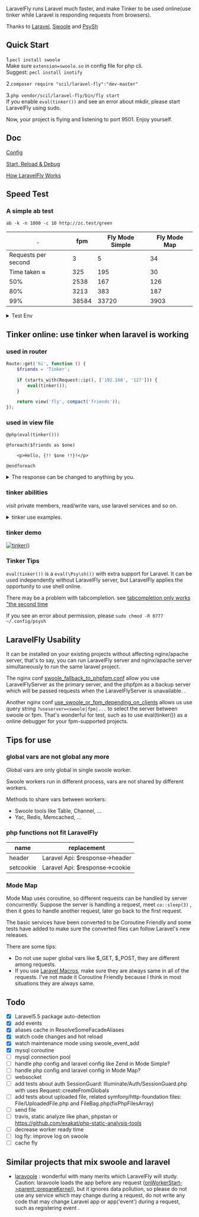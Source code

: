 LaravelFly runs Laravel much faster, and make Tinker to be used online(use tinker while Laravel is responding requests from browsers).

Thanks to [Laravel](http://laravel.com/), [Swoole](https://github.com/swoole/swoole-src) and [PsySh](https://github.com/bobthecow/psysh)

## Quick Start

1.`pecl install swoole`   
Make sure `extension=swoole.so` in config file for php cli.   
Suggest: `pecl install inotify`   

2.`composer require "scil/laravel-fly":"dev-master"`

3.`php vendor/scil/laravel-fly/bin/fly start`   
If you enable `eval(tinker())` and see an error about mkdir, please start LaravelFly using sudo.

Now, your project is flying and listening to port 9501. Enjoy yourself.

## Doc

[Config](doc/config.md)

[Start, Reload & Debug](doc/server.md)

[How LaravelFly Works](doc/design.md)

## Speed Test

### A simple ab test 

 `ab -k -n 1000 -c 10 http://zc.test/green `

.   | fpm |  Fly Mode Simple | Fly Mode Map
------------ | ------------ | ------------- | ------------- 
Requests per second   | 3 |  5  | 34
Time taken ≈ | 325 | 195  | 30
  50%  | 2538|   167  | 126
  80%  |   3213|  383   | 187
  99%   | 38584| 33720  | 3903

<details>
<summary>Test Env</summary>
<div>


* A visit to http://zc.test/green relates to 5 Models and 5 db query.
* env:   
ubuntu 16.04 on virtualbox ( 2 CPU: i5-2450M 2.50GHz ; Memory: 1G  )  
php7.1 + opcache + 5 workers for both fpm and laravelfly ( phpfpm : pm=static  pm.max_children=5)
* Test date : 2018/02

</div>
</details>

## Tinker online: use tinker when laravel is working

### used in router

```php
Route::get('hi', function () {
    $friends = 'Tinker';

    if (starts_with(Request::ip(), ['192.168', '127'])) {
        eval(tinker());
    }

    return view('fly', compact('friends'));
});
```

### used in view file

```blade.php
@php(eval(tinker()))

@foreach($friends as $one)

    <p>Hello, {!! $one !!}!</p>

@endforeach
```

<details>
<summary>The response can be changed to anything by you.</summary>
<div>

```
Hello, Tinker!

Hello, PsySh!

Hello, World!
```


</div>
</details>



### tinker abilities

visit private members, read/write vars, use laravel services and so on.

<details>
<summary>tinker use examples.</summary>
<div>


```php
// visit private members
sudo app()->booted
sudo $view= app()::$corDict[1]['instances']['view']

// use Model or Controller without writing namespace, thanks to ClassAliasAutoloader
// and the instance is printed beautifully, thanks to casters provided by laravel
$user = User::first()

// like dir() in Python
ls -la $user

// read doc
doc $user->save

// check code
show $user->query

// use xdebug
xdebug_debug_zval('user')
xdebug_debug_zval('url->routes')
xdebug_call_class()

// magic var
$__file

// check server pid and pidfile
LaravelFly::getServer()

// which class aliases are defined in tinker
sudo app('tinker')->loader->classes

// run shell commands
`pwd && ls `

```

</div>
</details>


### tinker demo

[![tinker()](https://asciinema.org/a/zq5HDcGf2Fp5HcMtRw0ZOSXXD.png)](https://asciinema.org/a/zq5HDcGf2Fp5HcMtRw0ZOSXXD?t=3)


### Tinker Tips

`eval(tinker())` is a `eval(\Psy\sh())` with extra support for Laravel. It can be used independently without LaravelFly server, but LaravelFly applies the opportunity to use shell online.

There may be a problem with tabcompletion. see [tabcompletion only works "the second time](https://github.com/bobthecow/psysh/issues/435)

If you see an error about permission, please `sudo chmod -R 0777 ~/.config/psysh`

## LaravelFly Usability 

It can be installed on your existing projects without affecting nginx/apache server, that's to say, you can run LaravelFly server and nginx/apache server simultaneously to run the same laravel project.

The nginx conf [swoole_fallback_to_phpfpm.conf](config/swoole_fallback_to_phpfpm.conf) allow you use LaravelFlyServer as the primary server, and the phpfpm as a backup server which will be passed requests when the LaravelFlyServer is unavailable. .

Another nginx conf [use_swoole_or_fpm_depending_on_clients](config/use_swoole_or_fpm_depending_on_clients.conf) allows us use query string `?useserver=<swoole|fpm|...` to select the server between swoole or fpm. That's wonderful for test, such as to use eval(tinker()) as a online debugger for your fpm-supported projects.

## Tips for use

### global vars are not global any more

Global vars are only global in single swoole worker.

Swoole workers run in different process, vars are not shared by different workers. 

Methods to share vars between workers:
* Swoole tools like Table, Channel, ...
* Yac, Redis, Memcached, ...

### php functions not fit LaravelFly

name | replacement
------------ | ------------ 
header | Laravel Api: $response->header
setcookie | Laravel Api: $response->cookie

### Mode Map

Mode Map uses coroutine, so different requests can be handled by server concurrently. Suppose the server is handling a request, meet `co::sleep(3)` , then it goes to handle another request, later go back to the first request.

The basic services have been converted to be Coroutine Friendly and some tests have added to make sure the converted files can follow Laravel's new releases.  

There are some tips:
* Do not use super global vars like $_GET, $_POST, they are different among requests.
* If you use [Laravel Macros](https://tighten.co/blog/the-magic-of-laravel-macros), make sure they are always same in all of the requests. I've not made it Coroutine Friendly because I think in most situations they are always same.

## Todo

- [x] Laravel5.5 package auto-detection
- [x] add events
- [x] aliases cache in ResolveSomeFacadeAliases
- [x] watch code changes and hot reload
- [x] watch maintenance mode using swoole_event_add
- [x] mysql coroutine
- [ ] mysql connection pool
- [ ] handle php config and laravel config like Zend in Mode Simple?
- [ ] handle php config and laravel config in Mode Map?
- [ ] websocket
- [ ] add tests about auth SessionGuard: Illuminate/Auth/SessionGuard.php with uses Request::createFromGlobals
- [ ] add tests about uploaded file, related symfony/http-foundation files: File/UploadedFile.php  and FileBag.php(fixPhpFilesArray)
- [ ] send file
- [ ] travis, static analyze like phan, phpstan or https://github.com/exakat/php-static-analysis-tools
- [ ] decrease worker ready time
- [ ] log fly: improve log on swoole
- [ ] cache fly

## Similar projects that mix swoole and laravel

* [laravoole](https://github.com/garveen/laravoole) : wonderful with many merits which LaravelFly will study. Caution: laravoole loads the app before any request ([onWorkerStart->parent::prepareKernel](https://github.com/garveen/laravoole/blob/master/src/Wrapper/Swoole.php)),  but it ignores data pollution, so please do not use any service which may change during a request, do not write any code that may change Laravel app or app('event') during a request, such as registering event .
